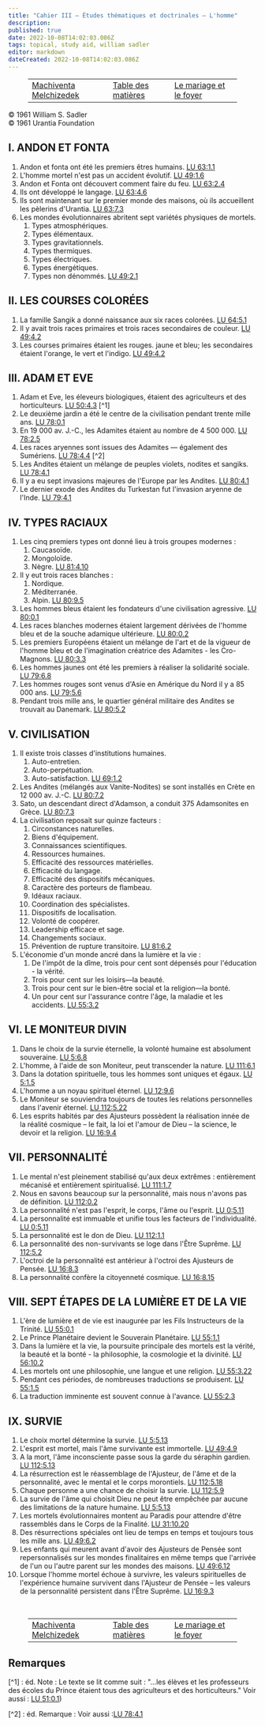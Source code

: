 ```yaml
---
title: "Cahier III — Études thématiques et doctrinales — L'homme"
description: 
published: true
date: 2022-10-08T14:02:03.086Z
tags: topical, study aid, william sadler
editor: markdown
dateCreated: 2022-10-08T14:02:03.086Z
---
```


<figure class="table chapter-navigator">
	<table>
		<tbody>
		<tr>
			<td><a href="/fr/article/William_S_Sadler/Workbook_3_Topical_and_Doctrinal_Studies/Machiventa_Melchizedek">Machiventa Melchizedek</a></td>
			<td><a href="/fr/article/William_S_Sadler/Workbook_3_Topical_and_Doctrinal_Studies/Index">Table des matières</a></td>
			<td><a href="/fr/article/William_S_Sadler/Workbook_3_Topical_and_Doctrinal_Studies/Marriage_and_the_Home">Le mariage et le foyer</a></td>
		</tr>
		</tbody>
	</table>
</figure>

<p class="v-card v-sheet theme--light grey lighten-3 px-2">© 1961 William S. Sadler<br>© 1961 Urantia Foundation</p>

## I. ANDON ET FONTA

1. Andon et fonta ont été les premiers êtres humains. [LU 63:1.1](/fr/The_Urantia_Book/63#p1_1)
2. L'homme mortel n'est pas un accident évolutif. [LU 49:1.6](/fr/The_Urantia_Book/49#p1_6)
3. Andon et Fonta ont découvert comment faire du feu. [LU 63:2.4](/fr/The_Urantia_Book/63#p2_4)
4. Ils ont développé le langage. [LU 63:4.6](/fr/The_Urantia_Book/63#p4_6)
5. Ils sont maintenant sur le premier monde des maisons, où ils accueillent les pèlerins d'Urantia. [LU 63:7.3](/fr/The_Urantia_Book/63#p7_3)
6. Les mondes évolutionnaires abritent sept variétés physiques de mortels.
	1. Types atmosphériques.
	2. Types élémentaux.
	3. Types gravitationnels.
	4. Types thermiques.
	5. Types électriques.
	6. Types énergétiques.
	7. Types non dénommés. [LU 49:2.1](/fr/The_Urantia_Book/49#p2_1)

## II. LES COURSES COLORÉES

1. La famille Sangik a donné naissance aux six races colorées. [LU 64:5.1](/fr/The_Urantia_Book/64#p5_1)
2. Il y avait trois races primaires et trois races secondaires de couleur. [LU 49:4.2](/fr/The_Urantia_Book/49#p4_2)
3. Les courses primaires étaient les rouges. jaune et bleu; les secondaires étaient l'orange, le vert et l'indigo. [LU 49:4.2](/fr/The_Urantia_Book/49#p4_2)

## III. ADAM ET EVE

1. Adam et Eve, les éleveurs biologiques, étaient des agriculteurs et des horticulteurs. [LU 50:4.3](/fr/The_Urantia_Book/50#p4_3) [^1]
2. Le deuxième jardin a été le centre de la civilisation pendant trente mille ans. [LU 78:0.1](/fr/The_Urantia_Book/78#p0_1)
3. En 19 000 av. J.-C., les Adamites étaient au nombre de 4 500 000. [LU 78:2.5](/fr/The_Urantia_Book/78#p2_5)
4. Les races aryennes sont issues des Adamites — également des Sumériens. [LU 78:4.4](/fr/The_Urantia_Book/78#p4_4) [^2]
5. Les Andites étaient un mélange de peuples violets, nodites et sangiks. [LU 78:4.1](/fr/The_Urantia_Book/78#p4_1)
6. Il y a eu sept invasions majeures de l'Europe par les Andites. [LU 80:4.1](/fr/The_Urantia_Book/80#p4_1)
7. Le dernier exode des Andites du Turkestan fut l'invasion aryenne de l'Inde. [LU 79:4.1](/fr/The_Urantia_Book/79#p4_1)

## IV. TYPES RACIAUX

1. Les cinq premiers types ont donné lieu à trois groupes modernes :
	1. Caucasoïde.
	2. Mongoloïde.
	3. Nègre. [LU 81:4.10](/fr/The_Urantia_Book/81#p4_10)
2. Il y eut trois races blanches :
	1. Nordique.
	2. Méditerranée.
	3. Alpin. [LU 80:9.5](/fr/The_Urantia_Book/80#p9_5)
3. Les hommes bleus étaient les fondateurs d'une civilisation agressive. [LU 80:0.1](/fr/The_Urantia_Book/80#p0_1)
4. Les races blanches modernes étaient largement dérivées de l'homme bleu et de la souche adamique ultérieure. [LU 80:0.2](/fr/The_Urantia_Book/80#p0_2)
5. Les premiers Européens étaient un mélange de l'art et de la vigueur de l'homme bleu et de l'imagination créatrice des Adamites - les Cro-Magnons. [LU 80:3.3](/fr/The_Urantia_Book/80#p3_3)
6. Les hommes jaunes ont été les premiers à réaliser la solidarité sociale. [LU 79:6.8](/fr/The_Urantia_Book/79#p6_8)
7. Les hommes rouges sont venus d'Asie en Amérique du Nord il y a 85 000 ans. [LU 79:5.6](/fr/The_Urantia_Book/79#p5_6)
8. Pendant trois mille ans, le quartier général militaire des Andites se trouvait au Danemark. [LU 80:5.2](/fr/The_Urantia_Book/80#p5_2)

## V. CIVILISATION

1. Il existe trois classes d'institutions humaines.
	1. Auto-entretien.
	2. Auto-perpétuation.
	3. Auto-satisfaction. [LU 69:1.2](/fr/The_Urantia_Book/69#p1_2)
2. Les Andites (mélangés aux Vanite-Nodites) se sont installés en Crète en 12 000 av. J.-C. [LU 80:7.2](/fr/The_Urantia_Book/80#p7_2)
3. Sato, un descendant direct d'Adamson, a conduit 375 Adamsonites en Grèce. [LU 80:7.3](/fr/The_Urantia_Book/80#p7_3)
4. La civilisation reposait sur quinze facteurs :
	1. Circonstances naturelles.
	2. Biens d'équipement.
	3. Connaissances scientifiques.
	4. Ressources humaines.
	5. Efficacité des ressources matérielles.
	6. Efficacité du langage.
	7. Efficacité des dispositifs mécaniques.
	8. Caractère des porteurs de flambeau.
	9. Idéaux raciaux.
	10. Coordination des spécialistes.
	11. Dispositifs de localisation.
	12. Volonté de coopérer.
	13. Leadership efficace et sage.
	14. Changements sociaux.
	15. Prévention de rupture transitoire. [LU 81:6.2](/fr/The_Urantia_Book/81#p6_2)
5. L'économie d'un monde ancré dans la lumière et la vie :
	1. De l'impôt de la dîme, trois pour cent sont dépensés pour l'éducation - la vérité.
	2. Trois pour cent sur les loisirs—la beauté.
	3. Trois pour cent sur le bien-être social et la religion—la bonté.
	4. Un pour cent sur l'assurance contre l'âge, la maladie et les accidents. [LU 55:3.2](/fr/The_Urantia_Book/55#p3_2)

## VI. LE MONITEUR DIVIN

1. Dans le choix de la survie éternelle, la volonté humaine est absolument souveraine. [LU 5:6.8](/fr/The_Urantia_Book/5#p6_8)
2. L'homme, à l'aide de son Moniteur, peut transcender la nature. [LU 111:6.1](/fr/The_Urantia_Book/111#p6_1)
3. Dans la dotation spirituelle, tous les hommes sont uniques et égaux. [LU 5:1.5](/fr/The_Urantia_Book/5#p1_5)
4. L'homme a un noyau spirituel éternel. [LU 12:9.6](/fr/The_Urantia_Book/12#p9_6)
5. Le Moniteur se souviendra toujours de toutes les relations personnelles dans l'avenir éternel. [LU 112:5.22](/fr/The_Urantia_Book/112#p5_22)
6. Les esprits habités par des Ajusteurs possèdent la réalisation innée de la réalité cosmique – le fait, la loi et l'amour de Dieu – la science, le devoir et la religion. [LU 16:9.4](/fr/The_Urantia_Book/16#p9_4)

## VII. PERSONNALITÉ

1. Le mental n'est pleinement stabilisé qu'aux deux extrêmes : entièrement mécanisé et entièrement spiritualisé. [LU 111:1.7](/fr/The_Urantia_Book/111#p1_7)
2. Nous en savons beaucoup sur la personnalité, mais nous n'avons pas de définition. [LU 112:0.2](/fr/The_Urantia_Book/112#p0_2)
3. La personnalité n'est pas l'esprit, le corps, l'âme ou l'esprit. [LU 0:5.11](/fr/The_Urantia_Book/0#p5_11)
4. La personnalité est immuable et unifie tous les facteurs de l'individualité. [LU 0:5.11](/fr/The_Urantia_Book/0#p5_11)
5. La personnalité est le don de Dieu. [LU 112:1.1](/fr/The_Urantia_Book/112#p1_1)
6. La personnalité des non-survivants se loge dans l'Être Suprême. [LU 112:5.2](/fr/The_Urantia_Book/112#p5_2)
7. L'octroi de la personnalité est antérieur à l'octroi des Ajusteurs de Pensée. [LU 16:8.3](/fr/The_Urantia_Book/16#p8_3)
8. La personnalité confère la citoyenneté cosmique. [LU 16:8.15](/fr/The_Urantia_Book/16#p8_15)

## VIII. SEPT ÉTAPES DE LA LUMIÈRE ET DE LA VIE

1. L'ère de lumière et de vie est inaugurée par les Fils Instructeurs de la Trinité. [LU 55:0.1](/fr/The_Urantia_Book/55#p0_1)
2. Le Prince Planétaire devient le Souverain Planétaire. [LU 55:1.1](/fr/The_Urantia_Book/55#p1_1)
3. Dans la lumière et la vie, la poursuite principale des mortels est la vérité, la beauté et la bonté - la philosophie, la cosmologie et la divinité. [LU 56:10.2](/fr/The_Urantia_Book/56#p10_2)
4. Les mortels ont une philosophie, une langue et une religion. [LU 55:3.22](/fr/The_Urantia_Book/55#p3_22)
5. Pendant ces périodes, de nombreuses traductions se produisent. [LU 55:1.5](/fr/The_Urantia_Book/55#p1_5)
6. La traduction imminente est souvent connue à l'avance. [LU 55:2.3](/fr/The_Urantia_Book/55#p2_3)

## IX. SURVIE

1. Le choix mortel détermine la survie. [LU 5:5.13](/fr/The_Urantia_Book/5#p1_13)
2. L'esprit est mortel, mais l'âme survivante est immortelle. [LU 49:4.9](/fr/The_Urantia_Book/49#p4_9)
3. A la mort, l'âme inconsciente passe sous la garde du séraphin gardien. [LU 112:5.13](/fr/The_Urantia_Book/112#p5_13)
4. La résurrection est le réassemblage de l'Ajusteur, de l'âme et de la personnalité, avec le mental et le corps morontiels. [LU 112:5.18](/fr/The_Urantia_Book/112#p5_18)
5. Chaque personne a une chance de choisir la survie. [LU 112:5.9](/fr/The_Urantia_Book/112#p5_9)
6. La survie de l'âme qui choisit Dieu ne peut être empêchée par aucune des limitations de la nature humaine. [LU 5:5.13](/fr/The_Urantia_Book/5#p5_13)
7. Les mortels évolutionnaires montent au Paradis pour attendre d'être rassemblés dans le Corps de la Finalité. [LU 31:10.20](/fr/The_Urantia_Book/31#p10_20)
8. Des résurrections spéciales ont lieu de temps en temps et toujours tous les mille ans. [LU 49:6.2](/fr/The_Urantia_Book/49#p6_2)
9. Les enfants qui meurent avant d'avoir des Ajusteurs de Pensée sont repersonnalisés sur les mondes finalitaires en même temps que l'arrivée de l'un ou l'autre parent sur les mondes des maisons. [LU 49:6.12](/fr/The_Urantia_Book/49#p6_12)
10. Lorsque l'homme mortel échoue à survivre, les valeurs spirituelles de l'expérience humaine survivent dans l'Ajusteur de Pensée – les valeurs de la personnalité persistent dans l'Être Suprême. [LU 16:9.3](/fr/The_Urantia_Book/16#p9_3)


<br>

<figure class="table chapter-navigator">
	<table>
		<tbody>
		<tr>
			<td><a href="/fr/article/William_S_Sadler/Workbook_3_Topical_and_Doctrinal_Studies/Machiventa_Melchizedek">Machiventa Melchizedek</a></td>
			<td><a href="/fr/article/William_S_Sadler/Workbook_3_Topical_and_Doctrinal_Studies/Index">Table des matières</a></td>
			<td><a href="/fr/article/William_S_Sadler/Workbook_3_Topical_and_Doctrinal_Studies/Marriage_and_the_Home">Le mariage et le foyer</a></td>
		</tr>
		</tbody>
	</table>
</figure>

## Remarques

[^1] : éd. Note : Le texte se lit comme suit : "...les élèves et les professeurs des écoles du Prince étaient tous des agriculteurs et des horticulteurs." Voir aussi : [LU 51:0.1](/fr/The_Urantia_Book/51#p0_1))

[^2] : éd. Remarque : Voir aussi :[LU 78:4.1](/fr/The_Urantia_Book/78#p4_1)